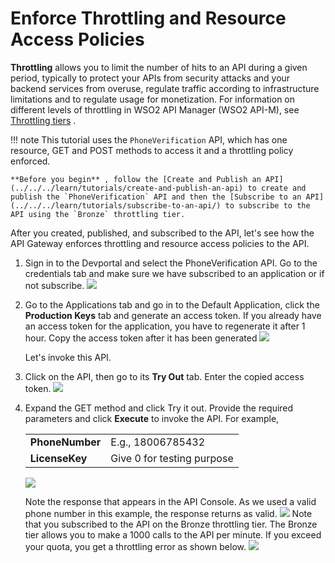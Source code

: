 # Enforce Throttling and Resource Access Policies

**Throttling** allows you to limit the number of hits to an API during a given period, typically to protect your APIs from security attacks and your backend services from overuse, regulate traffic according to infrastructure limitations and to regulate usage for monetization. For information on different levels of throttling in WSO2 API Manager (WSO2 API-M), see [Throttling tiers]({{base_path}}/design/rate-limiting/setting-throttling-limits/) .

!!! note
    This tutorial uses the `PhoneVerification` API, which has one resource, GET and POST methods to access it and a throttling policy enforced.

    **Before you begin** , follow the [Create and Publish an API](../../../learn/tutorials/create-and-publish-an-api) to create and publish the `PhoneVerification` API and then the [Subscribe to an API](../../../learn/tutorials/subscribe-to-an-api/) to subscribe to the API using the `Bronze` throttling tier.


After you created, published, and subscribed to the API, let's see how the API Gateway enforces throttling and resource access policies to the API.

1.  Sign in to the Devportal and select the PhoneVerification API.
    Go to the credentials tab and make sure we have subscribed to an application or if not subscribe.
    ![](../../assets/img/learn/learn-throttling-isapplication-subscribed.png)

2.  Go to the Applications tab and go in to the Default Application, click the **Production Keys** tab and generate an access       token. If you already have an access token for the application, you have to regenerate it after 1 hour. Copy the access         token after it has been generated
    ![](../../assets/img/learn/learn-throttling-generate-keys.png)

    Let's invoke this API.

3.  Click on the API, then go to its **Try Out** tab. Enter the copied access token.
    ![](../../assets/img/learn/learn-throttling-tryout.png)

4.  Expand the GET method and click Try it out. Provide the required parameters and click **Execute** to invoke the API. For example,

    |                 |                            |
    |-----------------|----------------------------|
    | **PhoneNumber** | E.g., 18006785432          |
    | **LicenseKey**  | Give 0 for testing purpose |

    ![](../../assets/img/learn/learn-throttling-enter-query.png)

     Note the response that appears in the API Console. As we used a valid phone number in this example, the response returns as valid.
    ![](../../assets/img/learn/learn-throttling-query-response.png)
    Note that you subscribed to the API on the Bronze throttling tier. The Bronze tier allows you to make a 1000 calls to the API per minute. If you exceed your quota, you get a throttling error as shown below.
    ![](../../assets/img/learn/learn-throttling-error-response.png)
